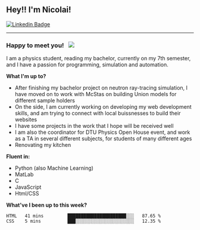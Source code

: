 ## Hey!! I'm Nicolai!

[![Linkedin Badge](https://img.shields.io/badge/-LinkedIn-0e76a8?style=flat-square&logo=Linkedin&logoColor=white)](https://www.linkedin.com/in/nicolai-amin-5156b9230/)

---

### Happy to meet you! &nbsp; ![](https://visitor-badge.glitch.me/badge?page_id=nicolai3008/nicolai3008)

I am a physics student, reading my bachelor, currently on my 7th semester,
and I have a passion for programming, simulation and automation.

**What I'm up to?**

- After finishing my bachelor project on neutron ray-tracing simulation, I have moved on to work with McStas on building Union models for different sample holders
- On the side, I am currently working on developing my web development skills, and am trying to connect with local buissnesses to build their websites
- I have some projects in the work that I hope will be received well
- I am also the coordinator for DTU Physics Open House event, and work as a TA in several different subjects, for students of many different ages
- Renovating my kitchen

**Fluent in:**

* Python (also Machine Learning)
* MatLab
* C
* JavaScript
* Html/CSS

**What've I been up to this week?**

<!--START_SECTION:waka-->

```text
HTML   41 mins         ██████████████████████░░░   87.65 %
CSS    5 mins          ███░░░░░░░░░░░░░░░░░░░░░░   12.35 %
```

<!--END_SECTION:waka>
